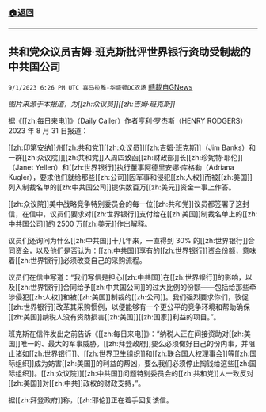 ###  [:house:返回](README.md)
---


## 共和党众议员吉姆·班克斯批评世界银行资助受制裁的中共国公司
`9/1/2023 6:26 PM UTC 喜马拉雅-华盛顿DC农场` [轉載自GNews](https://gnews.org/articles/1632055)

*图片来源于本报道，为[[zh:众议员]][[zh:吉姆·班克斯]]*

 

据《[[zh:每日来电]]》（Daily Caller）作者亨利·罗杰斯（HENRY RODGERS）2023 年 8 月 31 日报道：

[[zh:印第安纳]]州[[zh:共和党]][[zh:众议员]][[zh:吉姆·班克斯]]（Jim Banks）和一群[[zh:众议院]][[zh:共和党]]人周四致函[[zh:财政部]]长[[zh:珍妮特·耶伦]]（Janet Yellen）和[[zh:世界银行]]执行董事阿德里安娜·库格勒（Adriana Kugler），要求他们就给那些[[zh:公司]]因军事和侵犯[[zh:人权]]而被[[zh:美国]]列入制裁名单的[[zh:中共国公司]]提供数百万[[zh:美元]]资金一事上作答。

[[zh:众议院]]美中战略竞争特别委员会的每一位[[zh:共和党]]议员都签署了这封信，在信中，议员们要求对[[zh:世界银行]]支付给在[[zh:美国]]制裁名单上的[[zh:中共国公司]]的 2500 万[[zh:美元]]作出解释。

议员们还询问为什么[[zh:中共国]]十几年来，一直得到 30% 的[[zh:世界银行]]合同资金，以及他们是否认为：[[zh:中共国]]享有的[[zh:世界银行]]资金份额，意味着[[zh:世界银行]]必须改变自己的采购流程。

议员们在信中写道：“我们写信是担心[[zh:中共国]]在[[zh:世界银行]]的影响，以及[[zh:世界银行]]合同给予[[zh:中共国公司]]的过大比例的份额——包括给那些牵涉侵犯[[zh:人权]]和被[[zh:美国]]制裁的[[zh:公司]]。我们强烈要求你们，敦促[[zh:世界银行]]改革其采购惯例，以便能够有一个更公平的竞争环境和帮助确保[[zh:美国]]纳税人没有资助损害[[zh:美国]][[zh:国家]]利益的项目。”。

班克斯在信件发出之前告诉《[[zh:每日来电]]》：“纳税人正在间接资助对[[zh:美国]]唯一的、最大的军事威胁。[[zh:拜登政府]]要么必须做好自己的份内事，并阻止诸如[[zh:世界银行]]、[[zh:世界卫生组织]]和[[zh:联合国人权理事会]]等[[zh:国际组织]]成为妨害[[zh:美国]]的利益的帮凶，要么我们必须停止掏钱给这些[[zh:国际组织]]。[[zh:众议院]][[zh:中共国]]问题特别委员会的[[zh:共和党]]人一致反对[[zh:美国]]对[[zh:中共]]政权的财政支持，”。

据[[zh:拜登政府]]称，[[zh:耶伦]]正在着手回复该信。

